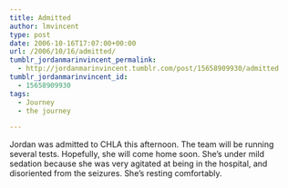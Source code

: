```yaml
---
title: Admitted
author: lmvincent
type: post
date: 2006-10-16T17:07:00+00:00
url: /2006/10/16/admitted/
tumblr_jordanmarinvincent_permalink:
  - http://jordanmarinvincent.tumblr.com/post/15658909930/admitted
tumblr_jordanmarinvincent_id:
  - 15658909930
tags:
  - Journey
  - the journey

---
```

Jordan was admitted to CHLA this afternoon. The team will be running several tests. Hopefully, she will come home soon. She&rsquo;s under mild sedation because she was very agitated at being in the hospital, and disoriented from the seizures. She&rsquo;s resting comfortably.

<div class="blogger-post-footer">
  <img loading="lazy" width="1" height="1" src="https://blogger.googleusercontent.com/tracker/9039099668816362935-8396442080536190717?l=jordansjourney2.blogspot.com" alt="" />
</div>